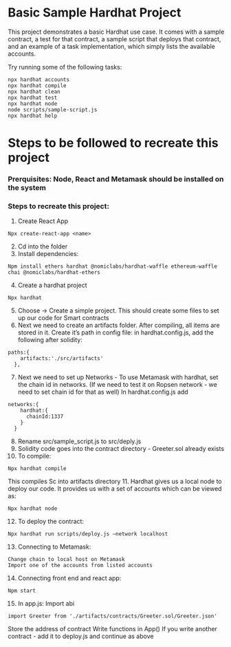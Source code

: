 # Basic Sample Hardhat Project

This project demonstrates a basic Hardhat use case. It comes with a sample contract, a test for that contract, a sample script that deploys that contract, and an example of a task implementation, which simply lists the available accounts.

Try running some of the following tasks:

```shell
npx hardhat accounts
npx hardhat compile
npx hardhat clean
npx hardhat test
npx hardhat node
node scripts/sample-script.js
npx hardhat help
```
# Steps to be followed to recreate this project

### Prerquisites: Node, React and Metamask should be installed on the system

### Steps to recreate this project:
1. Create React App
```
Npx create-react-app <name>
```
2. Cd into the folder
3. Install dependencies:
```
Npm install ethers hardhat @nomiclabs/hardhat-waffle ethereum-waffle chai @nomiclabs/hardhat-ethers
```
4. Create a hardhat project 
```
Npx hardhat
```
5. Choose -> Create a simple project. This should create some files to set up our code for Smart contracts
6. Next we need to create an artifacts folder. After compiling, all items are stored in it. Create it’s path in config file: in hardhat.config.js, add the following after solidity:
```
paths:{
    artifacts:'./src/artifacts'
  },
```
7. Next we need to set up Networks - To use Metamask with hardhat, set the chain id in networks. (If we need to test it on Ropsen network - we need to set chain id for that as well)
In hardhat.config.js add
```
networks:{
    hardhat:{
      chainId:1337
    }
  }
```
8. Rename src/sample_script.js to src/deply.js
9. Solidity code goes into the contract directory - Greeter.sol already exists
10. To compile:
```
Npx hardhat compile
```
This compiles Sc into artifacts directory
11. Hardhat gives us a local node to deploy our code. It provides us with a set of accounts which can be viewed as:
```
Npx hardhat node
```
12. To deploy the contract:
```
Npx hardhat run scripts/deploy.js –network localhost
```
13. Connecting to Metamask:
```
Change chain to local host on Metamask
Import one of the accounts from listed accounts
```
14. Connecting front end and react app:
```
Npm start
```
15. In app.js:
Import abi 
```
import Greeter from './artifacts/contracts/Greeter.sol/Greeter.json'
```
Store the address of contract
Write functions in App()
If you write another contract - add it to deploy.js and continue as above 
